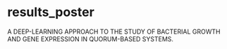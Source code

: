 # results_poster
A DEEP-LEARNING APPROACH TO THE STUDY OF BACTERIAL GROWTH AND GENE EXPRESSION IN QUORUM-BASED SYSTEMS.
